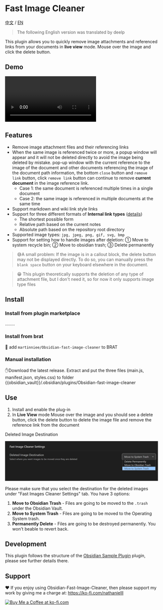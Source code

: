 # Fast Image Cleaner

[中文](./ZH.md) / [EN](./README.md)

> The following English version was translated by deelp

This plugin allows you to quickly remove image attachments and referenced links from your documents in **live view** mode. Mouse over the image and click the delete button.

## Demo





<video src="assets/obsidian插件开发-删除图片插件改进删除方法-20230208-2-ai配音版本.mp4"></video>




## Features

- Remove image attachment files and their referencing links
- When the same image is referenced twice or more, a popup window will appear and it will not be deleted directly to avoid the image being deleted by mistake. pop-up window with the current reference to the image of the document and other documents referencing the image of the document path information, the bottom `close` button and `remove link` button, click `remove link` button can continue to remove **current document** in the image reference link.
  - Case 1: the same document is referenced multiple times in a single document
  - Case 2: the same image is referenced in multiple documents at the same time
- Support markdown and wiki link style links
- Support for three different formats of **Internal link types** ([details](https://help.obsidian.md/Linking+notes+and+files/Internal+links))
  - The shortest possible form
  - Relative path based on the current notes
  - Absolute path based on the repository root directory
- Supported image types: `jpg, jpeg, png, gif, svg, bmp`
- Support for setting how to handle images after deletion: ① Move to system recycle bin; ② Move to obsidian trash; ③ Delete permanently

> 😅A small problem: If the image is in a callout block, the delete button may not be displayed directly. To do so, you can manually press the `blank space` button on your keyboard elsewhere in the document.

> 😁 This plugin theoretically supports the deletion of any type of attachment file, but I don't need it, so for now it only supports image type files



## Install

### Install from plugin marketplace



........

### Install from brat

👦 add  `martinniee/Obsidian-fast-image-cleaner` to BRAT

### Manual installation

✋Download the latest release. Extract and put the three files (main.js, manifest.json, styles.css) to folder {{obsidian_vault}}/.obsidian/plugins/Obsidian-fast-image-cleaner

## Use

1. Install and enable the plug-in
2. In **Live View** mode Mouse over the image and you should see a delete button, click the delete button to delete the image file and remove the reference link from the document





Deleted Image Destination

![image-20230209180042264](assets/README-images/image-20230209180042264.png)

Please make sure that you select the destination for the deleted images under "Fast Images Cleaner Settings" tab. You have 3 options:

1. **Move to Obsidian Trash** - Files are going to be moved to the `.trash` under the Obsidian Vault.
2. **Move to System Trash** - Files are going to be moved to the Operating System trash.
3. **Permanently Delete** - Files are going to be destroyed permanently. You won't beable to revert back.



## Development

This plugin follows the structure of the [Obsidian Sample Plugin](https://github.com/obsidianmd/obsidian-sample-plugin) plugin, please see further details there.



## Support

❤ If you enjoy using Obsidian-Fast-Image-Cleaner, then please support my work by giving me a charge at: https://ko-fi.com/nathanielll



<a href='https://ko-fi.com/J3J6IL7MY' target='_blank'><img height='36' style='border:0px;height:36px;' src='https://storage.ko-fi.com/cdn/kofi3.png?v=3' border='0' alt='Buy Me a Coffee at ko-fi.com' /></a>